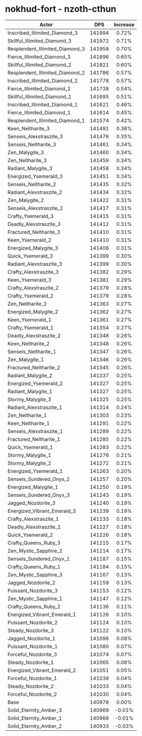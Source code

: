 # nokhud-fort - nzoth-cthun
| Actor | DPS | Increase |
|---|:---:|:---:|
|Inscribed_Illimited_Diamond_3|141994|0.72%|
|Skillful_Illimited_Diamond_3|141972|0.71%|
|Resplendent_Illimited_Diamond_3|141958|0.70%|
|Fierce_Illimited_Diamond_3|141896|0.65%|
|Skillful_Illimited_Diamond_2|141821|0.60%|
|Resplendent_Illimited_Diamond_2|141786|0.57%|
|Inscribed_Illimited_Diamond_2|141778|0.57%|
|Fierce_Illimited_Diamond_2|141738|0.54%|
|Skillful_Illimited_Diamond_1|141695|0.51%|
|Inscribed_Illimited_Diamond_1|141621|0.46%|
|Fierce_Illimited_Diamond_1|141614|0.45%|
|Resplendent_Illimited_Diamond_1|141574|0.42%|
|Keen_Neltharite_3|141491|0.36%|
|Senseis_Alexstraszite_3|141476|0.35%|
|Senseis_Neltharite_3|141461|0.34%|
|Zen_Malygite_3|141460|0.34%|
|Zen_Neltharite_3|141459|0.34%|
|Radiant_Malygite_3|141458|0.34%|
|Energized_Ysemerald_3|141451|0.34%|
|Senseis_Neltharite_2|141435|0.32%|
|Radiant_Alexstraszite_2|141434|0.32%|
|Zen_Malygite_2|141422|0.31%|
|Senseis_Alexstraszite_2|141417|0.31%|
|Crafty_Ysemerald_3|141415|0.31%|
|Deadly_Alexstraszite_3|141412|0.31%|
|Fractured_Neltharite_3|141410|0.31%|
|Keen_Ysemerald_2|141410|0.31%|
|Energized_Malygite_3|141408|0.31%|
|Quick_Ysemerald_3|141399|0.30%|
|Radiant_Alexstraszite_3|141399|0.30%|
|Crafty_Alexstraszite_3|141382|0.29%|
|Keen_Ysemerald_3|141381|0.29%|
|Crafty_Alexstraszite_2|141379|0.28%|
|Crafty_Ysemerald_2|141379|0.28%|
|Zen_Neltharite_2|141363|0.27%|
|Energized_Malygite_2|141362|0.27%|
|Keen_Ysemerald_1|141361|0.27%|
|Crafty_Ysemerald_1|141354|0.27%|
|Deadly_Alexstraszite_2|141348|0.26%|
|Keen_Neltharite_2|141348|0.26%|
|Senseis_Neltharite_1|141347|0.26%|
|Zen_Malygite_1|141346|0.26%|
|Fractured_Neltharite_2|141345|0.26%|
|Radiant_Malygite_2|141337|0.25%|
|Energized_Ysemerald_2|141327|0.25%|
|Radiant_Malygite_1|141327|0.25%|
|Stormy_Malygite_3|141325|0.25%|
|Radiant_Alexstraszite_1|141314|0.24%|
|Zen_Neltharite_1|141303|0.23%|
|Keen_Neltharite_1|141291|0.22%|
|Senseis_Alexstraszite_1|141289|0.22%|
|Fractured_Neltharite_1|141285|0.22%|
|Quick_Ysemerald_1|141283|0.22%|
|Stormy_Malygite_1|141276|0.21%|
|Stormy_Malygite_2|141272|0.21%|
|Energized_Ysemerald_1|141263|0.20%|
|Senseis_Sundered_Onyx_2|141257|0.20%|
|Energized_Malygite_1|141250|0.19%|
|Senseis_Sundered_Onyx_3|141243|0.19%|
|Jagged_Nozdorite_3|141240|0.19%|
|Energized_Vibrant_Emerald_3|141239|0.19%|
|Crafty_Alexstraszite_1|141233|0.18%|
|Deadly_Alexstraszite_1|141227|0.18%|
|Quick_Ysemerald_2|141226|0.18%|
|Crafty_Queens_Ruby_3|141215|0.17%|
|Zen_Mystic_Sapphire_2|141214|0.17%|
|Senseis_Sundered_Onyx_1|141187|0.15%|
|Crafty_Queens_Ruby_1|141184|0.15%|
|Zen_Mystic_Sapphire_3|141167|0.13%|
|Jagged_Nozdorite_2|141159|0.13%|
|Puissant_Nozdorite_3|141153|0.12%|
|Zen_Mystic_Sapphire_1|141147|0.12%|
|Crafty_Queens_Ruby_2|141136|0.11%|
|Energized_Vibrant_Emerald_1|141126|0.10%|
|Puissant_Nozdorite_2|141124|0.10%|
|Steady_Nozdorite_3|141122|0.10%|
|Jagged_Nozdorite_1|141096|0.08%|
|Puissant_Nozdorite_1|141080|0.07%|
|Forceful_Nozdorite_3|141074|0.07%|
|Steady_Nozdorite_1|141065|0.06%|
|Energized_Vibrant_Emerald_2|141051|0.05%|
|Forceful_Nozdorite_1|141039|0.04%|
|Steady_Nozdorite_2|141033|0.04%|
|Forceful_Nozdorite_2|141030|0.04%|
|Base|140978|0.00%|
|Solid_Eternity_Amber_3|140969|-0.01%|
|Solid_Eternity_Amber_1|140966|-0.01%|
|Solid_Eternity_Amber_2|140933|-0.03%|
